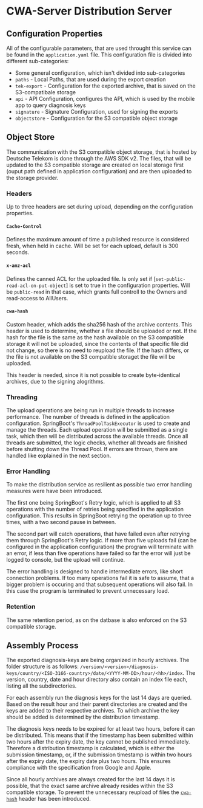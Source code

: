 # CWA-Server Distribution Server

## Configuration Properties

All of the configurable parameters, that are used throught this service can be found in the `application.yaml` file. This configuration file is divided into different sub-categories:

- Some general configuration, which isn't divided into sub-categories
- `paths` - Local Paths, that are used during the export creation
- `tek-export` - Configuration for the exported archive, that is saved on the S3-compatibale storage
- `api` - API Configuration, configures the API, which is used by the mobile app to query diagnosis keys
- `signature` - Signature Configuration, used for signing the exports
- `objectstore` - Configuration for the S3 compatible object storage

## Object Store

The communication with the S3 compatible object storage, that is hosted by Deutsche Telekom is done through the AWS SDK v2. The files, that will be updated to the S3 compatible storage are created on local storage first (ouput path defined in application configuration) and are then uploaded to the storage provider.

### Headers

Up to three headers are set during upload, depending on the configuration properties.

#### `Cache-Control`

Defines the maximum amount of time a published resource is considered fresh, when held in cache. Will be set for each upload, default is 300 seconds.

#### `x-amz-acl`

Defines the canned ACL for the uploaded file. Is only set if [`set-public-read-acl-on-put-object`] is set to true in the configuration properties. Will be `public-read` in that case, which grants full controll to the Owners and read-access to AllUsers.

#### `cwa-hash`

Custom header, which adds the sha256 hash of the archive contents. This header is used to determine, whether a file should be uploaded or not. If the hash for the file is the same as the hash available on the S3 compatible storage it will not be uploaded, since the contents of that specific file did not change, so there is no need to reupload the file. If the hash differs, or the file is not available on the S3 compatible storaget the file will be uploaded.

This header is needed, since it is not possible to create byte-identical archives, due to the signing alogrithms.

### Threading

The upload operations are being run in multiple threads to increase performance. The number of threads is defined in the application configuration. SpringBoot's `ThreadPoolTaskExecutor` is used to create and manage the threads. Each upload operation will be submitted as a single task, which then will be distributed across the available threads. Once all threads are submitted, the logic checks, whether all threads are finished before shutting down the Thread Pool. If errors are thrown, there are handled like explained in the next section.

### Error Handling

To make the distribution service as resilient as possible two error handling measures were have been introduced.

The first one being SpringBoot's Retry logic, which is applied to all S3 operations with the number of retries being specified in the application configuration. This results in SpringBoot retrying the operation up to three times, with a two second pause in between.

The second part will catch operations, that have failed even after retrying them through SpringBoot's Retry logic. If more than five uploads fail (can be configured in the application configuration) the program will terminate with an error, if less than five operations have failed so far the error will just be logged to console, but the upload will continue.

The error handling is designed to handle intermediate errors, like short connection problems. If too many operations fail it is safe to assume, that a bigger problem is occuring and that subsequent operations will also fail. In this case the program is terminated to prevent unnecessary load.

### Retention

The same retention period, as on the datbase is also enforced on the S3 compatible storage.

## Assembly Process

The exported diagnosis-keys are being organized in hourly archives. The folder structure is as follows:
`/version/<version>/diagnosis-keys/country/<ISO-3166-country>/date/<YYYY-MM-DD>/hour/<hh>/index`. The version, country, date and hour directory also contain an index file each, listing all the subdirectories.

For each assembly run the diagnosis keys for the last 14 days are queried. Based on the result hour and their parent directories are created and the keys are added to their respective archives. To which archive the key should be added is determined by the distribution timestamp.

The diagnosis keys needs to be expired for at least two hours, before it can be distributed. This means that if the timestamp has been submitted within two hours after the expiry date, the key cannot be published immediately. Therefore a distribution timestamp is calculated, which is either the submission timestamp, or, if the submission timestamp is within two hours after the expiry date, the expiry date plus two hours. This ensures compliance with the specification from Google and Apple.

Since all hourly archives are always created for the last 14 days it is possible, that the exact same archive already resides within the S3 compatible storage. To prevent the unnecessary reupload of files the [`cwa-hash`](#cwa-hash) header has been introduced.
